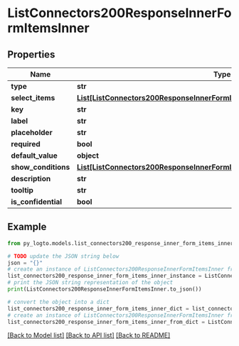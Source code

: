 # ListConnectors200ResponseInnerFormItemsInner


## Properties

Name | Type | Description | Notes
------------ | ------------- | ------------- | -------------
**type** | **str** |  | 
**select_items** | [**List[ListConnectors200ResponseInnerFormItemsInnerOneOf1SelectItemsInner]**](ListConnectors200ResponseInnerFormItemsInnerOneOf1SelectItemsInner.md) |  | 
**key** | **str** |  | 
**label** | **str** |  | 
**placeholder** | **str** |  | [optional] 
**required** | **bool** |  | [optional] 
**default_value** | **object** |  | [optional] 
**show_conditions** | [**List[ListConnectors200ResponseInnerFormItemsInnerOneOfShowConditionsInner]**](ListConnectors200ResponseInnerFormItemsInnerOneOfShowConditionsInner.md) |  | [optional] 
**description** | **str** |  | [optional] 
**tooltip** | **str** |  | [optional] 
**is_confidential** | **bool** |  | [optional] 

## Example

```python
from py_logto.models.list_connectors200_response_inner_form_items_inner import ListConnectors200ResponseInnerFormItemsInner

# TODO update the JSON string below
json = "{}"
# create an instance of ListConnectors200ResponseInnerFormItemsInner from a JSON string
list_connectors200_response_inner_form_items_inner_instance = ListConnectors200ResponseInnerFormItemsInner.from_json(json)
# print the JSON string representation of the object
print(ListConnectors200ResponseInnerFormItemsInner.to_json())

# convert the object into a dict
list_connectors200_response_inner_form_items_inner_dict = list_connectors200_response_inner_form_items_inner_instance.to_dict()
# create an instance of ListConnectors200ResponseInnerFormItemsInner from a dict
list_connectors200_response_inner_form_items_inner_from_dict = ListConnectors200ResponseInnerFormItemsInner.from_dict(list_connectors200_response_inner_form_items_inner_dict)
```
[[Back to Model list]](../README.md#documentation-for-models) [[Back to API list]](../README.md#documentation-for-api-endpoints) [[Back to README]](../README.md)


